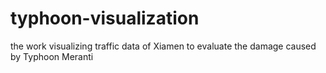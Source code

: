 # typhoon-visualization
the work visualizing traffic data of Xiamen to evaluate the damage caused by Typhoon Meranti

